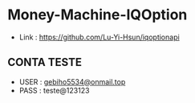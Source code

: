 # Money-Machine-IQOption

- Link : https://github.com/Lu-Yi-Hsun/iqoptionapi

## CONTA TESTE

- USER : gebiho5534@onmail.top
- PASS : teste@123123
